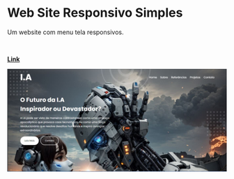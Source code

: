 # Web Site Responsivo Simples

<p>Um website com menu tela responsivos.</p>
<br/>
<p><b><a href="https://herick-ferreira.github.io/WebSiteResponsivo1/" target="_blank">Link</a></b></p>
<p>
  <img src="./images/WebSite-Image.JPG"/>
</p>
